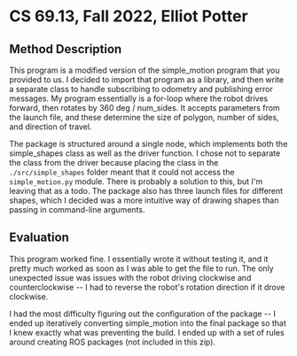 # CS 69.13, Fall 2022, Elliot Potter

## Method Description
This program is a modified version of the simple_motion program that you provided to us. I decided to import that program as a library, and then write a
separate class to handle subscribing to odometry and publishing error messages. 
My program essentially is a for-loop where the robot drives forward, then rotates by 360 deg / num_sides. It accepts parameters from the launch file, and 
these determine the size of polygon, number of sides, and direction of travel.

The package is structured around a single node, which implements both the simple_shapes class as well as the driver function. I chose not to separate the
class from the driver because placing the class in the `./src/simple_shapes` folder meant that it could not access the `simple_motion.py` module. There is
probably a solution to this, but I'm leaving that as a todo. The package also has three launch files for different shapes, which I decided was a more 
intuitive way of drawing shapes than passing in command-line arguments.

## Evaluation
This program worked fine. I essentially wrote it without testing it, and it pretty much worked as soon as I was able to get the file to run. The only unexpected issue was issues with the robot driving clockwise and counterclockwise -- I had to reverse the robot's rotation direction if it drove
clockwise.

I had the most difficulty figuring out the configuration of the package -- I ended up iteratively converting simple_motion into the final package so that
I knew exactly what was preventing the build. I ended up with a set of rules around creating ROS packages (not included in this zip).

